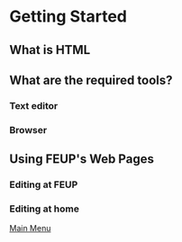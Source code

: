 # Getting Started

## What is HTML

## What are the required tools?
### Text editor

### Browser

## Using FEUP's Web Pages
### Editing at FEUP

### Editing at home

[Main Menu](../)